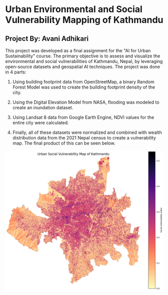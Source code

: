 # Urban Environmental and Social Vulnerability Mapping of Kathmandu

## Project By: Avani Adhikari

This project was developed as a final assignment for the "AI for Urban Sustainability" course. The primary objective is to assess and visualize the environmental and social vulnerabilities of Kathmandu, Nepal, by leveraging open-source datasets and geospatial AI techniques. The project was done in 4 parts:

1. Using building footprint data from OpenStreetMap, a binary Random Forest Model was used to create the building footprint density of the city. 

2. Using the Digital Elevation Model from NASA, flooding was modeled to create an inundation dataset.

3. Using Landsat 8 data from Google Earth Engine, NDVI values for the entire city were calculated. 

4. Finally, all of these datasets were normalized and combined with wealth distribution data from the 2021 Nepal census to create a vulnerability map. The final product of this can be seen below.

![Kathmandu Social Vulnerability Map](images/vulnerabilitymap.png)
